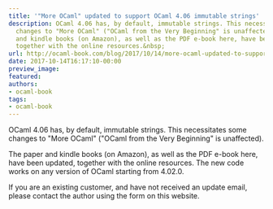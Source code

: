 ```yaml
---
title: '"More OCaml" updated to support OCaml 4.06 immutable strings'
description: OCaml 4.06 has, by default, immutable strings. This necessitates some
  changes to "More OCaml" ("OCaml from the Very Beginning" is unaffected).  The paper
  and kindle books (on Amazon), as well as the PDF e-book here, have been updated,
  together with the online resources.&nbsp;
url: http://ocaml-book.com/blog/2017/10/14/more-ocaml-updated-to-support-ocaml-406-immutable-strings
date: 2017-10-14T16:17:10-00:00
preview_image:
featured:
authors:
- ocaml-book
tags:
- ocaml-book
---
```


<p>OCaml 4.06 has, by default, immutable strings. This necessitates some changes to &quot;More OCaml&quot; (&quot;OCaml from the Very Beginning&quot; is unaffected).</p><p>The paper and kindle books (on Amazon), as well as the PDF e-book here, have been updated, together with the online resources.&nbsp;The new code works on any version of OCaml starting from 4.02.0.</p><p>If you are an existing customer, and have not received an update email, please contact the author using the form on this website.</p>
